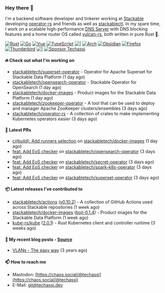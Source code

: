 ### Hey there 👋

I'm a backend software developer and tinkerer working at [Stackable][stackable] developing
[operator-rs][op-rs] and friends as well as [stackablectl][sctl]. In my spare time, I work
on a scalable high-performance [DNS Server][portal] with DNS blocking features and a home
router OS called [vulcan-rs][vulcan], both written in pure Rust 🦀.

[sctl]: https://github.com/stackabletech/stackable-cockpit
[op-rs]: https://github.com/stackabletech/operator-rs
[stackable]: https://github.com/stackabletech
[portal]: https://github.com/portal-rs/portal
[vulcan]: https://github.com/vulcan-rs

[![Rust](https://img.shields.io/badge/-Rust-141414?style=flat&logo=rust&logoColor=%23f97f39)](https://www.rust-lang.org/)
[![Go](https://img.shields.io/badge/-Go-141414?style=flat&logo=go&logoColor=%23f97f39)](https://go.dev/)
[![Vue](https://img.shields.io/badge/-Vue-141414?style=flat&logo=vuedotjs&logoColor=%23f97f39)](https://vuejs.org/)
[![TypeScript](https://img.shields.io/badge/-TypeScript-141414?style=flat&logo=typescript&logoColor=%23f97f39)](https://www.typescriptlang.org/)
![|](https://img.shields.io/badge/-%7C-141414?style=flat&logoColor=%23f97f39)
[![Arch](https://img.shields.io/badge/-Arch-141414?style=flat&logo=archlinux&logoColor=%23f97f39)](https://archlinux.org/)
[![Obsidian](https://img.shields.io/badge/-Obsidian-141414?style=flat&logo=obsidian&logoColor=%23f97f39)](https://obsidian.md/)
[![Firefox](https://img.shields.io/badge/-Firefox-141414?style=flat&logo=firefox&logoColor=%23f97f39)](https://www.mozilla.org/en-US/firefox/new/)
[![Thunderbird](https://img.shields.io/badge/-Thunderbird-141414?style=flat&logo=thunderbird&logoColor=%23f97f39)](https://www.thunderbird.net/en-US/)
![|](https://img.shields.io/badge/-%7C-141414?style=flat&logoColor=%23f97f39)
[![Sponsor Techassi](https://img.shields.io/badge/-Sponsor-141414?style=flat&logo=github&logoColor=%23f97f39)](https://github.com/sponsors/Techassi)

#### 🔥 Check out what I'm working on


- [stackabletech/superset-operator](https://github.com/stackabletech/superset-operator) - Operator for Apache Superset for Stackable Data Platform (1 day ago)
- [stackabletech/opensearch-operator](https://github.com/stackabletech/opensearch-operator) - Stackable Operator for OpenSearch (1 day ago)
- [stackabletech/docker-images](https://github.com/stackabletech/docker-images) - Product images for the Stackable Data Platform (1 day ago)
- [stackabletech/zookeeper-operator](https://github.com/stackabletech/zookeeper-operator) - A tool that can be used to deploy and manager Apache ZooKeeper clusters/ensembles (3 days ago)
- [stackabletech/operator-rs](https://github.com/stackabletech/operator-rs) - A collection of crates to make implementing Kubernetes operators easier (3 days ago)

#### 🧪 Latest PRs


- [ci(build): Add runners selection](https://github.com/stackabletech/docker-images/pull/1299) on [stackabletech/docker-images](https://github.com/stackabletech/docker-images) (1 day ago)
- [feat: Add EoS checker](https://github.com/stackabletech/opensearch-operator/pull/38) on [stackabletech/opensearch-operator](https://github.com/stackabletech/opensearch-operator) (3 days ago)
- [feat: Add EoS checker](https://github.com/stackabletech/secret-operator/pull/644) on [stackabletech/secret-operator](https://github.com/stackabletech/secret-operator) (3 days ago)
- [feat: Add EoS checker](https://github.com/stackabletech/spark-k8s-operator/pull/615) on [stackabletech/spark-k8s-operator](https://github.com/stackabletech/spark-k8s-operator) (3 days ago)
- [feat: Add EoS checker](https://github.com/stackabletech/superset-operator/pull/670) on [stackabletech/superset-operator](https://github.com/stackabletech/superset-operator) (3 days ago)

#### 📦 Latest releases I've contributed to


- [stackabletech/actions](https://github.com/stackabletech/actions/releases/tag/v0.10.2) ([v0.10.2](https://github.com/stackabletech/actions/releases/tag/v0.10.2)) - A collection of GitHub Actions used across Stackable repositories (1 week ago)
- [stackabletech/docker-images](https://github.com/stackabletech/docker-images/releases/tag/boil-0.1.4) ([boil-0.1.4](https://github.com/stackabletech/docker-images/releases/tag/boil-0.1.4)) - Product images for the Stackable Data Platform (1 week ago)
- [kube-rs/kube](https://github.com/kube-rs/kube/releases/tag/2.0.1) ([2.0.1](https://github.com/kube-rs/kube/releases/tag/2.0.1)) - Rust Kubernetes client and controller runtime (3 weeks ago)

#### 📜 My recent blog posts - [Source](https://github.com/Techassi/page)


- [VLANs - The easy way](https://techassi.dev/posts/vlans-the-easy-way/) (3 years ago)

#### 📫 How to reach me

- Mastodon: [https://chaos.social/@techassi](https://chaos.social/@techassi)
- E-Mail: git@techassi.dev
